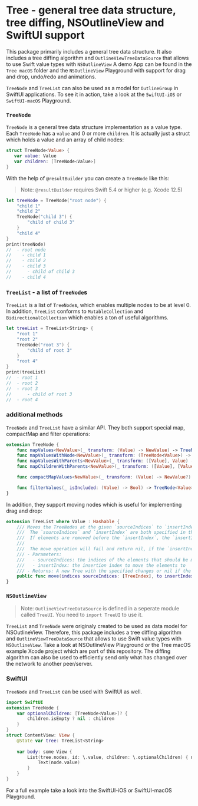 # Tree - general tree data structure, tree diffing, NSOutlineView and SwiftUI support
This package primarily includes a general tree data structure. 
It also includes a tree diffing algorithm and `OutlineViewTreeDataSource` that allows to use Swift value types with `NSOutlineView` 
A demo App can be found in the `Tree macOS` folder and the `NSOutlineView` Playground with support for drag and drop, undo/redo and animations.

`TreeNode` and `TreeList` can also be used as a model for `OutlineGroup` in SwiftUI applications. To see it in action, take a look at the `SwiftUI-iOS` or `SwiftUI-macOS` Playground. 

### `TreeNode`
 `TreeNode` is a general tree data structure implementation as a value type.
 Each `TreeNode` has a `value` and 0 or more `children`. It is actually just a struct which holds a value and an array of child nodes:
 
 ```swift
 struct TreeNode<Value> {
 	var value: Value
 	var children: [TreeNode<Value>]
 }
 ```
 With the help of `@resultBuilder` you can create a `TreeNode` like this:
 > Note: `@resultBuilder` requires Swift 5.4 or higher (e.g. Xcode 12.5)

```swift
let treeNode = TreeNode("root node") {
    "child 1"
    "child 2"
    TreeNode("child 3") {
        "child of child 3"
    }
    "child 4"
}
print(treeNode)
//  - root node
//    - child 1
//    - child 2
//    - child 3
//      - child of child 3
//    - child 4
```
### `TreeList` - a list of `TreeNode`s
 `TreeList` is a list of `TreeNode`s, which enables multiple nodes to be at level 0.
  In addition, `TreeList` conforms to `MutableCollection` and `BidirectionalCollection` which enables a ton of useful algorithms.

```swift
let treeList = TreeList<String> {
    "root 1"
    "root 2"
    TreeNode("root 3") {
        "child of root 3"
    }
    "root 4"
}
print(treeList)
//  - root 1
//  - root 2
//  - root 3
//      - child of root 3
//  - root 4
```
### additional methods
 `TreeNode` and `TreeList` have a similar API.
 They both support special map, compactMap and filter operations:
 
 ```swift
 extension TreeNode {
     func mapValues<NewValue>(_ transform: (Value) -> NewValue) -> TreeNode<NewValue>
     func mapValuesWithNode<NewValue>(_ transform: (TreeNode<Value>) -> NewValue) -> TreeNode<NewValue>
     func mapValuesWithParents<NewValue>(_ transform: ([Value], Value) -> NewValue) -> TreeNode<NewValue>
     func mapChildrenWithParents<NewValue>(_ transform: ([Value], [Value]) -> NewValue) -> [NewValue]
 
     func compactMapValues<NewValue>(_ transform: (Value) -> NewValue?) -> TreeNode<NewValue>?
 
     func filterValues(_ isIncluded: (Value) -> Bool) -> TreeNode<Value>
 }
 ```
 
 In addition, they support moving nodes which is useful for implementing drag and drop:
 
 ```swift
 extension TreeList where Value : Hashable {
     /// Moves the TreeNodes at the given `sourceIndices` to `insertIndex`.
     ///  The `sourceIndices` and `insertIndex` are both specified in the before state of the tree.
     ///  If elements are removed before the `insertIndex`, the `insertIndex` will be adjusted.
     ///
     ///  The move operation will fail and return nil, if the `insertIndex` is a child of one of the moved TreeNodes.
     /// - Parameters:
     ///   - sourceIndices: the indices of the elements that should be moved
     ///   - insertIndex: the insertion index to move the elements to
     /// - Returns: A new Tree with the specified changes or nil if the the move was not possible
     public func move(indices sourceIndices: [TreeIndex], to insertIndex: TreeIndex) -> TreeList<Value>?
 }
 ```

### `NSOutlineView`
> Note: `OutlineViewTreeDataSource` is defined in a seperate module called `TreeUI`. You need to `import TreeUI` to use it.

 `TreeList` and `TreeNode` were originaly created to be used as data model for NSOutlineView. Therefore, this package includes a tree diffing algorithm and `OutlineViewTreeDataSource` that allows to use Swift value types with `NSOutlineView`. Take a look at NSOutlineView Playground or the Tree macOS example Xcode project which are part of this repository.
 The diffing algorithm can also be used to efficiently send only what has changed over the network to another peer/server.
 

### SwiftUI
 `TreeNode` and `TreeList` can be used with SwiftUI as well.

```swift
import SwiftUI
extension TreeNode {
    var optionalChildren: [TreeNode<Value>]? {
        children.isEmpty ? nil : children
    }
}
struct ContentView: View {
    @State var tree: TreeList<String>
    
    var body: some View {
        List(tree.nodes, id: \.value, children: \.optionalChildren) { node in
            Text(node.value)
        }
    }
}
```
For a full example take a look into the SwiftUI-iOS or SwiftUI-macOS Playground.
